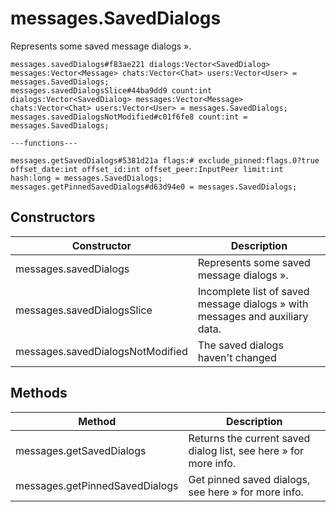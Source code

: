 # messages.SavedDialogs
Represents some saved message dialogs ».

```
messages.savedDialogs#f83ae221 dialogs:Vector<SavedDialog> messages:Vector<Message> chats:Vector<Chat> users:Vector<User> = messages.SavedDialogs;
messages.savedDialogsSlice#44ba9dd9 count:int dialogs:Vector<SavedDialog> messages:Vector<Message> chats:Vector<Chat> users:Vector<User> = messages.SavedDialogs;
messages.savedDialogsNotModified#c01f6fe8 count:int = messages.SavedDialogs;

---functions---

messages.getSavedDialogs#5381d21a flags:# exclude_pinned:flags.0?true offset_date:int offset_id:int offset_peer:InputPeer limit:int hash:long = messages.SavedDialogs;
messages.getPinnedSavedDialogs#d63d94e0 = messages.SavedDialogs;
```

## Constructors
| Constructor | Description |
| ---- | ----------- |
| messages.savedDialogs | Represents some saved message dialogs ». |
| messages.savedDialogsSlice | Incomplete list of saved message dialogs » with messages and auxiliary data. |
| messages.savedDialogsNotModified | The saved dialogs haven't changed |


## Methods
| Method | Description |
| ---- | ----------- |
| messages.getSavedDialogs | Returns the current saved dialog list, see here » for more info. |
| messages.getPinnedSavedDialogs | Get pinned saved dialogs, see here » for more info. |


